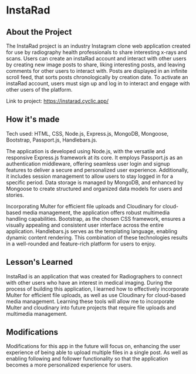 # InstaRad

## About the Project
The InstaRad project is an industry Instagram clone web application created for use by radiography health professionals to share interesting x-rays and scans. Users can create an instaRad account and interact with other users by creating new image posts to share, liking interesting posts, and leaving comments for other users to interact with. Posts are displayed in an infinite scroll feed, that sorts posts chronologically by creation date. To activate an instaRad account, users must sign up and log in to interact and engage with other users of the platform.

Link to project: https://instarad.cyclic.app/

## How it's made 
Tech used: HTML, CSS, Node.js, Express.js, MongoDB, Mongoose, Bootstrap, Passport.js, Handlebars.js.

The application is developed using Node.js, with the versatile and responsive Express.js framework at its core. It employs Passport.js as an authentication middleware, offering seamless user login and signup features to deliver a secure and personalized user experience. Additionally, it includes session management to allow users to stay logged in for a specific period. Data storage is managed by MongoDB, and enhanced by Mongoose to create structured and organized data models for users and stories.

Incorporating Multer for efficient file uploads and Cloudinary for cloud-based media management, the application offers robust multimedia handling capabilities. Bootstrap, as the chosen CSS framework, ensures a visually appealing and consistent user interface across the entire application. Handlebars.js serves as the templating language, enabling dynamic content rendering. This combination of these technologies results in a well-rounded and feature-rich platform for users to enjoy. 

## Lesson's Learned
InstaRad is an application that was created for Radiographers to connect with other users who have an interest in medical imaging. During the process of building this application, I learned how to effectively incorporate Multer for efficient file uploads, as well as use Cloudinary for cloud-based media management. Learning these tools will allow me to incorporate Multer and cloudinary into future projects that require file uploads and multimedia management. 

## Modifications
Modifications for this app in the future will focus on, enhancing the user experience of being able to upload multiple files in a single post. As well as enabling following and follower functionality so that the application becomes a more personalized experience for users. 
